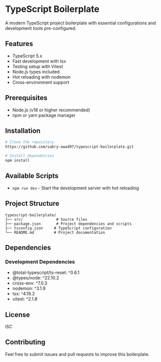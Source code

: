 # TypeScript Boilerplate

A modern TypeScript project boilerplate with essential configurations and development tools pre-configured.

## Features

- TypeScript 5.x
- Fast development with tsx
- Testing setup with Vitest
- Node.js types included
- Hot reloading with nodemon
- Cross-environment support

## Prerequisites

- Node.js (v18 or higher recommended)
- npm or yarn package manager

## Installation

```bash
# Clone the repository
https://github.com/sabry-awad97/typescript-boilerplate.git

# Install dependencies
npm install
```

## Available Scripts

- `npm run dev` - Start the development server with hot reloading

## Project Structure

```
typescript-boilerplate/
├── src/               # Source files
├── package.json       # Project dependencies and scripts
├── tsconfig.json     # TypeScript configuration
└── README.md         # Project documentation
```

## Dependencies

### Development Dependencies

- @total-typescript/ts-reset: ^0.6.1
- @types/node: ^22.10.2
- cross-env: ^7.0.3
- nodemon: ^3.1.9
- tsx: ^4.19.2
- vitest: ^2.1.8

## License

ISC

## Contributing

Feel free to submit issues and pull requests to improve this boilerplate.

